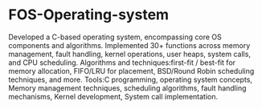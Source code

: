 # FOS-Operating-system
Developed a C-based operating system, encompassing core OS components and algorithms.
Implemented 30+ functions across memory management, fault handling, kernel operations, user heaps, system calls, and CPU scheduling.
Algorithms and techniques:first-fit / best-fit for memory allocation, FIFO/LRU for placement, BSD/Round Robin scheduling techniques, and more.
Tools:C programming, operating system concepts, Memory management techniques, scheduling algorithms, fault handling mechanisms, Kernel development, System call implementation.
